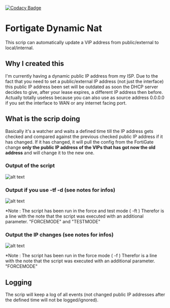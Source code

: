 [![Codacy Badge](https://api.codacy.com/project/badge/Grade/d287c9c868e649e6a753224aeea9c3c1)](https://www.codacy.com/manual/MrMarioMichel/fortigate-dynamic-nat?utm_source=github.com&amp;utm_medium=referral&amp;utm_content=MrMarioMichel/fortigate-dynamic-nat&amp;utm_campaign=Badge_Grade)

# Fortigate Dynamic Nat
This scrip can automatically update a VIP address from public/external to local/internal.

## Why I created this
I'm currently having a dynamic public IP address from my ISP. Due to the fact that you need to set a public/external IP address (not just the interface) this public IP address been set will be outdated as soon the DHCP server decides to give, after your lease expires, a different IP address then before. Actually totally useless because you can also use as source address 0.0.0.0 if you set the interface to WAN or any internet facing port.

## What is the scrip doing
Basically it's a watcher and waits a defined time till the IP address gets checked and compared against the previous checked public IP address if it has changed. If it has changed, it will pull the config from the FortiGate change **only the public IP address of the VIPs that has got now the old address** and will change it to the new one.

### Output of the script
![alt text](https://pics.mariomichel.com/lmszkp.png)

### Output if you use -tf -d  (see notes for infos) 
![alt text](https://pics.mariomichel.com/9drukz.png)

*Note : The script has been run in the force and test mode ( -ft ) Therefor is a line with the note that the script was executed with an additional parameter. "FORCEMODE" and "TESTMODE"

### Output the IP changes (see notes for infos) 
![alt text](https://pics.mariomichel.com/vridnd.png)

*Note : The script has been run in the force mode ( -f ) Therefor is a line with the note that the script was executed with an additional parameter. "FORCEMODE"

## Logging
The scrip will keep a log of all events (not changed public IP addresses after the defined time will not be logged/ignored).
